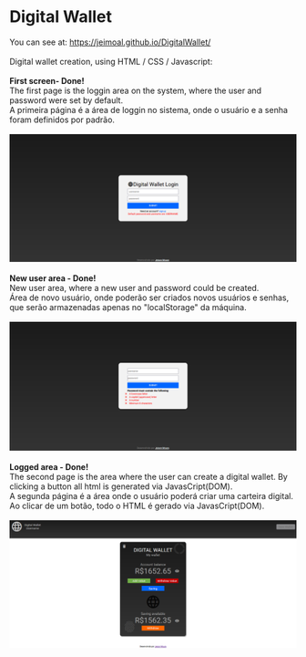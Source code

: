 # Digital Wallet<br>
You can see at: https://jeimoal.github.io/DigitalWallet/<br>
<br>
Digital wallet creation, using HTML / CSS / Javascript:<br>
<br>
<b>First screen- Done!</b><br>
The first page is the loggin area on the system, where the user and password were set by default.<br>
A primeira página é a área de loggin no sistema, onde o usuário e a senha foram definidos por padrão.<br>
<br>
<img src="login.png"><br>
<br>
<b>New user area - Done!</b><br>
New user area, where a new user and password could be created.<br>
Área de novo usuário, onde poderão ser criados novos usuários e senhas, que serão armazenadas apenas no "localStorage" da máquina.<br>
<br>
<img src="newuser.png"><br>
<br>
<b>Logged area - Done!</b><br>
The second page is the area where the user can create a digital wallet.  By clicking a button all html is generated via JavasCript(DOM).<br>
A segunda página é a área onde o usuário poderá criar uma carteira digital. Ao clicar de um botão, todo o HTML é gerado via JavasCript(DOM).<br>
<br>
<img src="logged.PNG">
